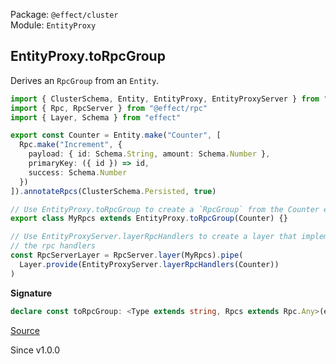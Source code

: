 Package: `@effect/cluster`<br />
Module: `EntityProxy`<br />

## EntityProxy.toRpcGroup

Derives an `RpcGroup` from an `Entity`.

```ts
import { ClusterSchema, Entity, EntityProxy, EntityProxyServer } from "@effect/cluster"
import { Rpc, RpcServer } from "@effect/rpc"
import { Layer, Schema } from "effect"

export const Counter = Entity.make("Counter", [
  Rpc.make("Increment", {
    payload: { id: Schema.String, amount: Schema.Number },
    primaryKey: ({ id }) => id,
    success: Schema.Number
  })
]).annotateRpcs(ClusterSchema.Persisted, true)

// Use EntityProxy.toRpcGroup to create a `RpcGroup` from the Counter entity
export class MyRpcs extends EntityProxy.toRpcGroup(Counter) {}

// Use EntityProxyServer.layerRpcHandlers to create a layer that implements
// the rpc handlers
const RpcServerLayer = RpcServer.layer(MyRpcs).pipe(
  Layer.provide(EntityProxyServer.layerRpcHandlers(Counter))
)
```

**Signature**

```ts
declare const toRpcGroup: <Type extends string, Rpcs extends Rpc.Any>(entity: Entity.Entity<Type, Rpcs>) => RpcGroup.RpcGroup<ConvertRpcs<Rpcs, Type>>
```

[Source](https://github.com/Effect-TS/effect/tree/main/packages/platform/src/EntityProxy.ts#L48)

Since v1.0.0